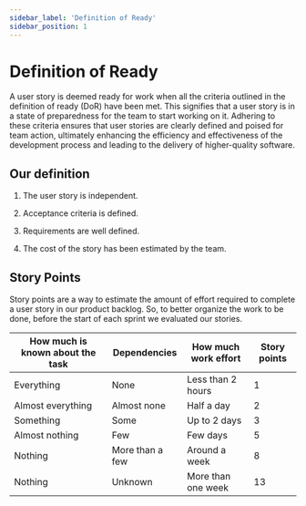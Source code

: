 ```yaml
---
sidebar_label: 'Definition of Ready'
sidebar_position: 1
---
```


# Definition of Ready

A user story is deemed ready for work when all the criteria outlined in the definition of ready (DoR) have been met. 
This signifies that a user story is in a state of preparedness for the team to start working on it. Adhering to these 
criteria ensures that user stories are clearly defined and poised for team action, ultimately enhancing the efficiency 
and effectiveness of the development process and leading to the delivery of higher-quality software.

## Our definition

1. The user story is independent.

2. Acceptance criteria is defined.

3. Requirements are well defined. 

4. The cost of the story has been estimated by the team.


## Story Points

Story points are a way to estimate the amount of effort required to complete a user story in our product backlog. 
So, to better organize the work to be done, before the start of each sprint we evaluated our stories.


| How much is known about the task | Dependencies    | How much work effort | Story points |
|----------------------------------|-----------------|----------------------|--------------|
| Everything                       | None            | Less than 2 hours    | 1            |
| Almost everything                | Almost none     | Half a day           | 2            |
| Something                        | Some            | Up to 2 days         | 3            |
| Almost nothing                   | Few             | Few days             | 5            |
| Nothing                          | More than a few | Around a week        | 8            |
| Nothing                          | Unknown         | More than one week   | 13           |        